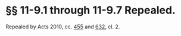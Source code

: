 # §§ 11-9.1 through 11-9.7 Repealed.

<p>Repealed by Acts 2010, cc. <a href='http://lis.virginia.gov/cgi-bin/legp604.exe?101+ful+CHAP0455'>455</a> and <a href='http://lis.virginia.gov/cgi-bin/legp604.exe?101+ful+CHAP0632'>632</a>, cl. 2.</p>